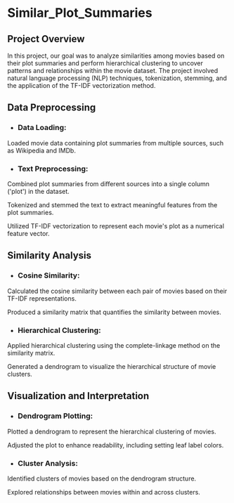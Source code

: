 # Similar_Plot_Summaries

## Project Overview

In this project, our goal was to analyze similarities among movies based on their plot summaries and perform hierarchical clustering to uncover patterns and relationships within the movie dataset. The project involved natural language processing (NLP) techniques, tokenization, stemming, and the application of the TF-IDF vectorization method.

## Data Preprocessing

- ### Data Loading:
Loaded movie data containing plot summaries from multiple sources, such as Wikipedia and IMDb.
- ### Text Preprocessing:
Combined plot summaries from different sources into a single column ('plot') in the dataset.

Tokenized and stemmed the text to extract meaningful features from the plot summaries.

Utilized TF-IDF vectorization to represent each movie's plot as a numerical feature vector.

## Similarity Analysis

- ### Cosine Similarity:
Calculated the cosine similarity between each pair of movies based on their TF-IDF representations.

Produced a similarity matrix that quantifies the similarity between movies.
- ### Hierarchical Clustering:
Applied hierarchical clustering using the complete-linkage method on the similarity matrix.

Generated a dendrogram to visualize the hierarchical structure of movie clusters.

## Visualization and Interpretation

- ### Dendrogram Plotting:
Plotted a dendrogram to represent the hierarchical clustering of movies.

Adjusted the plot to enhance readability, including setting leaf label colors.
- ### Cluster Analysis:
Identified clusters of movies based on the dendrogram structure.

Explored relationships between movies within and across clusters.
